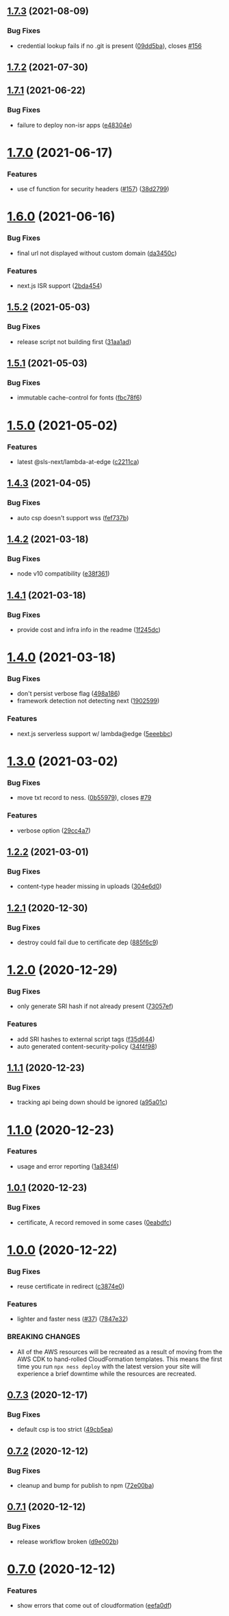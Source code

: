 ## [1.7.3](https://github.com/nessjs/ness/compare/v1.7.2...v1.7.3) (2021-08-09)


### Bug Fixes

* credential lookup fails if no .git is present ([09dd5ba](https://github.com/nessjs/ness/commit/09dd5bae8d053012439925d30011301727ad459b)), closes [#156](https://github.com/nessjs/ness/issues/156)

## [1.7.2](https://github.com/nessjs/ness/compare/v1.7.1...v1.7.2) (2021-07-30)

## [1.7.1](https://github.com/nessjs/ness/compare/v1.7.0...v1.7.1) (2021-06-22)


### Bug Fixes

* failure to deploy non-isr apps ([e48304e](https://github.com/nessjs/ness/commit/e48304e343596ac15678bed98a12494bc749b5e4))

# [1.7.0](https://github.com/nessjs/ness/compare/v1.6.0...v1.7.0) (2021-06-17)


### Features

* use cf function for security headers ([#157](https://github.com/nessjs/ness/issues/157)) ([38d2799](https://github.com/nessjs/ness/commit/38d27993fab9b3a09973b1edb5a9bb83a1fa2fe6))

# [1.6.0](https://github.com/nessjs/ness/compare/v1.5.2...v1.6.0) (2021-06-16)


### Bug Fixes

* final url not displayed without custom domain ([da3450c](https://github.com/nessjs/ness/commit/da3450c5af71a616c22e92089b052600b66c3123))


### Features

* next.js ISR support ([2bda454](https://github.com/nessjs/ness/commit/2bda45472f53177b396f7b94adbdff1ca06f4e97))

## [1.5.2](https://github.com/nessjs/ness/compare/v1.5.1...v1.5.2) (2021-05-03)


### Bug Fixes

* release script not building first ([31aa1ad](https://github.com/nessjs/ness/commit/31aa1ad0787c3756866188ceeaa2196bb2eff192))

## [1.5.1](https://github.com/nessjs/ness/compare/v1.5.0...v1.5.1) (2021-05-03)


### Bug Fixes

* immutable cache-control for fonts ([fbc78f6](https://github.com/nessjs/ness/commit/fbc78f6b3e80edbe68e1a71fb1c41ed9f0efffbf))

# [1.5.0](https://github.com/nessjs/ness/compare/v1.4.3...v1.5.0) (2021-05-02)


### Features

* latest @sls-next/lambda-at-edge ([c2211ca](https://github.com/nessjs/ness/commit/c2211ca02c678c01374504fe9df125bfe162ad1f))

## [1.4.3](https://github.com/nessjs/ness/compare/v1.4.2...v1.4.3) (2021-04-05)


### Bug Fixes

* auto csp doesn't support wss ([fef737b](https://github.com/nessjs/ness/commit/fef737bec812281c985e8f4143b4064a7ae65336))

## [1.4.2](https://github.com/nessjs/ness/compare/v1.4.1...v1.4.2) (2021-03-18)


### Bug Fixes

* node v10 compatibility ([e38f361](https://github.com/nessjs/ness/commit/e38f36124ec0b3cd8ffaa86234e9b27447f659bd))

## [1.4.1](https://github.com/nessjs/ness/compare/v1.4.0...v1.4.1) (2021-03-18)


### Bug Fixes

* provide cost and infra info in the readme ([1f245dc](https://github.com/nessjs/ness/commit/1f245dc7eb79d3462a06347c73d273e0cd240d0f))

# [1.4.0](https://github.com/nessjs/ness/compare/v1.3.0...v1.4.0) (2021-03-18)


### Bug Fixes

* don't persist verbose flag ([498a186](https://github.com/nessjs/ness/commit/498a186e272a33127608621a229b2d84c0b069e1))
* framework detection not detecting next ([1902599](https://github.com/nessjs/ness/commit/1902599a7539297666d623d4440eb87e41fbeee3))


### Features

* next.js serverless support w/ lambda@edge ([5eeebbc](https://github.com/nessjs/ness/commit/5eeebbc7db13a960a93eac329886c324bbecfc61))

# [1.3.0](https://github.com/nessjs/ness/compare/v1.2.2...v1.3.0) (2021-03-02)


### Bug Fixes

* move txt record to ness.<domain> ([0b55979](https://github.com/nessjs/ness/commit/0b55979795799315df312676dc65f5225343739f)), closes [#79](https://github.com/nessjs/ness/issues/79)


### Features

* verbose option ([29cc4a7](https://github.com/nessjs/ness/commit/29cc4a76adfb49e3f54f070096bc55db63e7a518))

## [1.2.2](https://github.com/nessjs/ness/compare/v1.2.1...v1.2.2) (2021-03-01)


### Bug Fixes

* content-type header missing in uploads ([304e6d0](https://github.com/nessjs/ness/commit/304e6d07aee0d600aecc207c1122cc6050b20d06))

## [1.2.1](https://github.com/nessjs/ness/compare/v1.2.0...v1.2.1) (2020-12-30)


### Bug Fixes

* destroy could fail due to certificate dep ([885f6c9](https://github.com/nessjs/ness/commit/885f6c93afc4e1b8665384e702a41d18c3847f9a))

# [1.2.0](https://github.com/nessjs/ness/compare/v1.1.1...v1.2.0) (2020-12-29)


### Bug Fixes

* only generate SRI hash if not already present ([73057ef](https://github.com/nessjs/ness/commit/73057efa5a6d73a95f362631cb34fe48f40c5f12))


### Features

* add SRI hashes to external script tags ([f35d644](https://github.com/nessjs/ness/commit/f35d6449b5b4550aab62a10311995e5fcde2ee13))
* auto generated content-security-policy ([34f4f98](https://github.com/nessjs/ness/commit/34f4f981d37467fd53f8279ecff24a3ec9453583))

## [1.1.1](https://github.com/nessjs/ness/compare/v1.1.0...v1.1.1) (2020-12-23)


### Bug Fixes

* tracking api being down should be ignored ([a95a01c](https://github.com/nessjs/ness/commit/a95a01ca0b8f9d10be3445130038ed379036aabb))

# [1.1.0](https://github.com/nessjs/ness/compare/v1.0.1...v1.1.0) (2020-12-23)


### Features

* usage and error reporting ([1a834f4](https://github.com/nessjs/ness/commit/1a834f477dbfa60492d82c97a4f00eabb86b75b3))

## [1.0.1](https://github.com/nessjs/ness/compare/v1.0.0...v1.0.1) (2020-12-23)


### Bug Fixes

* certificate, A record removed in some cases ([0eabdfc](https://github.com/nessjs/ness/commit/0eabdfcb717cf726f125abec43385372d9d9837e))

# [1.0.0](https://github.com/nessjs/ness/compare/v0.7.3...v1.0.0) (2020-12-22)


### Bug Fixes

* reuse certificate in redirect ([c3874e0](https://github.com/nessjs/ness/commit/c3874e081f6803a3bc46c4ec1cc3c1a34c2467be))


### Features

* lighter and faster ness ([#37](https://github.com/nessjs/ness/issues/37)) ([7847e32](https://github.com/nessjs/ness/commit/7847e326030078cead5ba25196334d3dc89bd79e))


### BREAKING CHANGES

* All of the AWS resources will be recreated as a result of moving from the AWS CDK to hand-rolled CloudFormation templates. This means the first time you run `npx ness deploy` with the latest version your site will experience a brief downtime while the resources are recreated.

## [0.7.3](https://github.com/nessjs/ness/compare/v0.7.2...v0.7.3) (2020-12-17)


### Bug Fixes

* default csp is too strict ([49cb5ea](https://github.com/nessjs/ness/commit/49cb5eab186a34b8290df420971b72d7bf4a9f49))

## [0.7.2](https://github.com/nessjs/ness/compare/v0.7.1...v0.7.2) (2020-12-12)


### Bug Fixes

* cleanup and bump for publish to npm ([72e00ba](https://github.com/nessjs/ness/commit/72e00ba235ec9ab2d9ee9cdceee5c965722b0bf9))

## [0.7.1](https://github.com/nessjs/ness/compare/v0.7.0...v0.7.1) (2020-12-12)


### Bug Fixes

* release workflow broken ([d9e002b](https://github.com/nessjs/ness/commit/d9e002bc7bc66a35e4301bb0969cb0c473d5275b))

# [0.7.0](https://github.com/nessjs/ness/compare/v0.6.0...v0.7.0) (2020-12-12)


### Features

* show errors that come out of cloudformation ([eefa0df](https://github.com/nessjs/ness/commit/eefa0df366a8507577a8e9f68dcdf976dc35d130))
